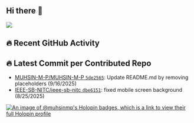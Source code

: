 ## Hi there 👋
![](https://komarev.com/ghpvc/?username=MUHSIN-M-P&color=brightgreen&style=plastic)

## 🔥 Recent GitHub Activity
<!--START_CONTRIBUTED_REPOS-->
## 🔥 Latest Commit per Contributed Repo
- [MUHSIN-M-P/MUHSIN-M-P `5de2565`](https://github.com/MUHSIN-M-P/MUHSIN-M-P/commit/5de2565ece76a2c69b9a80f5fb5ce8b2bcb5589b): Update README.md by removing placeholders (9/16/2025)
- [IEEE-SB-NITC/ieee-sb-nitc `dbe6151`](https://github.com/IEEE-SB-NITC/ieee-sb-nitc/commit/dbe615182dc7a01ef98b8c8af23288a40222858c): fixed mobile screen background (8/25/2025)
<!--END_CONTRIBUTED_REPOS-->


[![An image of @muhsinmp's Holopin badges, which is a link to view their full Holopin profile](https://holopin.me/muhsinmp)](https://holopin.io/@muhsinmp)
